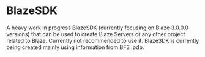 # BlazeSDK

A heavy work in progress BlazeSDK (currently focusing on Blaze 3.0.0.0 versions) that can be used to create Blaze Servers or any other project related to Blaze.
Currently not recommended to use it.
Blaze3DK is currently being created mainly using information from BF3 .pdb.
